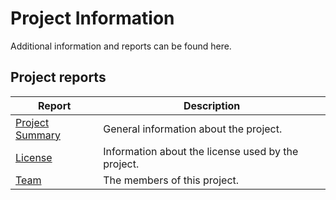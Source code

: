 # Project Information

Additional information and reports can be found here.

## Project reports

|Report|Description|
|---|---|
|[Project Summary](./summary.html)|General information about the project.|
|[License](./licenses.html)|Information about the license used by the project.|
|[Team](./team.html)|The members of this project.|
